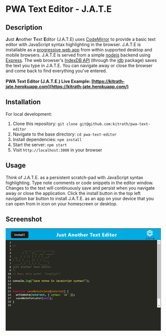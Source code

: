 # PWA Text Editor - J.A.T.E


## Description
**J**ust **A**nother **T**ext **E**ditor (J.A.T.E) uses [CodeMirror](https://codemirror.net/) to provide a basic text editor with JavaScript syntax highlighting in the browser.  J.A.T.E is installable as a [progressive web app](https://en.wikipedia.org/wiki/Progressive_web_app) from within supported desktop and mobile browsers.  J.A.T.E is served from a simple [nodejs](https://nodejs.org/en) backend using [Express](https://expressjs.com/).  The web browser's [IndexDB API](https://developer.mozilla.org/en-US/docs/Web/API/IndexedDB_API) (through the [idb](https://www.npmjs.com/package/idb) package) saves the text you type in J.A.T.E. You can navigate away or close the browser and come back to find everything you've entered. <br><br>
**PWA Text Editor (J.A.T.E.) Live Example: [https://kitrath-jate.herokuapp.com](https://kitrath-jate.herokuapp.com/)**
## Installation
For local development:
1. Clone this repository: `git clone git@github.com:kitrath/pwa-text-editor`
2. Navigate to the base directory: `cd pwa-text-editor`
3. Install dependencies: `npm install`
6. Start the server: `npm start`
7. Visit `http://localhost:3000` in your browser
## Usage
Think of J.A.T.E. as a persistent scratch-pad with JavaScript syntax highlighting. Type note comments or code snippets in the editor window.  Changes to the text will continuously save and persist when you navigate away or close the application.  Click the install button in the top left navigation bar button to install J.A.T.E. as an app on your device that you can open from in icon on your homescreen or desktop.

## Screenshot
<p align="center"><img src="./screen.png" width="600px" /></p>